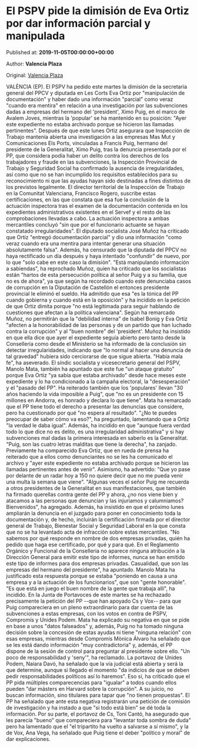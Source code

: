 
# El PSPV pide la dimisión de Eva Ortiz por dar información parcial y manipulada

Published at: **2019-11-05T00:00:00+00:00**

Author: **Valencia Plaza**

Original: [Valencia Plaza](https://valenciaplaza.com/el-pspv-pide-la-dimision-de-eva-ortiz-por-dar-informacion-parcial-y-manipulada)

VALÈNCIA (EP). El PSPV ha pedido este martes la dimisión de la secretaria general del PPCV y diputada en Les Corts Eva Ortiz por "manipulación de documentación" y haber dado una información "parcial" como veraz "cuando era mentira" en relación a una investigación por las subvenciones dadas a empresas del hermano del 'president', Ximo Puig, en el marco de Avalem Joves, mientras la 'popular' se ha mantenido en su posición: "Ayer este expediente no estaba archivado porque se hicieron las llamadas pertinentes".
Después de que este lunes Ortiz asegurara que Inspección de Trabajo mantenía abierta una investigación a las empresas Mas Mut y Comunicaciones Els Ports, vinculadas a Francis Puig, hermano del presidente de la Generalitat, Ximo Puig, tras la denuncia presentada por el PP, que considera podía haber un delito contra los derechos de los trabajadores y fraude en las subvenciones, la Inspección Provincial de Trabajo y Seguridad Social ha confirmado la ausencia de irregularidades, así como que no se han incumplido los requisitos establecidos para su reconocimiento ni que las ayudas hayan sido destinadas a fines distintos de los previstos legalmente.
El director territorial de la Inspección de Trabajo en la Comunitat Valenciana, Francisco Rogero, suscribe estas certificaciones, en las que constata que esa fue la conclusión de la actuación inspectora tras el examen de la documentación contenida en los expedientes administrativos existentes en el Servef y el resto de las comprobaciones llevadas a cabo. La actuación inspectora a ambas mercantiles concluyó "sin que por el funcionario actuante se hayan constatado irregularidades".
El diputado socialista José Muñoz ha criticado que Ortiz "entregó documentación parcial" y dio una información "como veraz cuando era una mentira para intentar generar una situación absolutamente falsa". Además, ha censurado que la diputada del PPCV no haya rectificado un día después y haya intentado "confundir" de nuevo, por lo que "solo cabe en este caso la dimisión".
"Está manipulando información a sabiendas", ha reprochado Muñoz, quien ha criticado que los socialistas están "hartos de esta persecución política al señor Puig y a su familia, que no es de ahora", ya que según ha recordado cuando este denunciaba casos de corrupción en la Diputación de Castellón el entonces presidente provincial le eliminó el sueldo.
Ha admitido que esa "es la tónica del PP cuando gobierna y cuando está en la oposición" y ha incidido en la petición de que Ortiz dimita porque "no está legitimada para seguir hablando de cuestiones que afectan a la política valenciana". Según ha remarcado Muñoz, no permitirán que la "debilidad interna" de Isabel Bonig y Eva Ortiz "afecten a la honorabilidad de las personas y de un partido que han luchado contra la corrupción" y al "buen nombre" del 'president'.
Muñoz ha insistido en que ella dice que ayer el expediente seguía abierto pero tanto desde la Conselleria como desde el Ministerio se ha informado de la conclusión sin detectar irregularidades, indicando que "lo normal al hacer una denuncia de tal gravedad" hubiera sido cerciorarse de que sigue abierta. "Había mala fe", ha aseverado.
El síndic socialista y vicesecretario general del PSPV, Manolo Mata, también ha apuntado que este fue "un ataque gratuito" porque Eva Ortiz "ya sabía que estaba archivado" desde hace meses este expediente y lo ha condicionado a la campaña electoral, la "desesperación" y el "pasado del PP". Ha reiterado también que los 'populares' llevan "30 años haciendo la vida imposible a Puig", que "no es un presidente con 15 millones en Andorra, es honrado y declara lo que tiene".
Mata ha remarcado que el PP tiene todo el derecho a presentar las denuncias que considere, pero ha cuestionado por qué "no espera al resultado". "¿No te puedes preocupar de saber cómo va eso?", ha preguntado, lamentando que a Ortiz "la verdad le daba igual".
Además, ha incidido en que "aunque fuera verdad todo lo que dice no es delito, es una irregularidad administrativa" y si hay subvenciones mal dadas la primera interesada en saberlo es la Generalitat. "Puig, son las cuatro letras malditas que tiene la derecha", ha zanjado.
Previamente ha comparecido Eva Ortiz, que en rueda de prensa ha reiterado que a ellos como denunciantes no se les ha comunicado el archivo y "ayer este expediente no estaba archivado porque se hicieron las llamadas pertinentes antes de venir". Asimismo, ha advertido: "Que yo pase por delante de un radar hoy a 150 no quiere decir que no me pueda venir una multa la semana que viene".
"Algunas veces el señor Puig me recuerda a otros presidentes de la Generalitat en sus manifestaciones, que también ha firmado querellas contra gente del PP y ahora, ¿no nos viene bien y atacamos a las personas que denuncian y las injuriamos y calumniamos? Bienvenidos", ha agregado.
Además, ha insistido en que el próximo lunes ampliarán la denuncia en el juzgado para poner en conocimiento toda la documentación y, de hecho, incluirán la certificación firmada por el director general de Trabajo, Bienestar Social y Seguridad Laboral en la que consta que no se ha levantado acta de infracción sobre estas mercantiles.
"No sabemos por qué responde en nombre de dos empresas privadas, quién ha pedido que haga ese certificado, por qué y para qué. En el Reglamento Orgánico y Funcional de la Conselleria no aparece ninguna atribución a la Dirección General para emitir este tipo de informes, nunca se han emitido este tipo de informes para dos empresas privadas. Casualidad, que son las empresas del hermano del presidente", ha apuntado.
Manolo Mata ha justificado esta respuesta porque se estaba "poniendo en causa a una empresa y a la actuación de los funcionarios", que son "gente honorable". "Es que está en juego el buen nombre de la gente que trabaja allí", ha incidido.
En la Junta de Portavoces de este martes se ha rechazado precisamente la petición del PP --que han apoyado Cs y Vox-- para que Puig compareciera en un pleno extraordinario para dar cuenta de las subvenciones a estas empresas, con los votos en contra de PSPV, Compromís y Unides Podem.
Mata ha explicado su negativa en que se pide en base a unos "datos falseados" y, además, Puig no ha tomado ninguna decisión sobre la concesión de estas ayudas ni tiene "ninguna relación" con esas empresas, mientras desde Compromís Mònica Álvaro ha señalado que se les está dando información "muy contradictoria" y, además, el PP dispone de la sesión de control para preguntar al presidente sobre ello. "Un poco de responsabilidad y 'seny'", ha reclamado.
La portavoz de Unides Podem, Naiara Davó, ha señalado que la vía judicial está abierta y será la que determine, aunque si llegado el momento "da indicios de que se deben pedir responsabilidades políticos así lo haremos". Eso sí, ha criticado que el PP pida múltiples comparecencias para "igualar" a todos cuando ellos pueden "dar másters en Harvard sobre la corrupción". A su juicio, no buscan información, sino titulares para tapar que "no tienen propuestas".
El PP ha señalado que ante esta negativa registrarán una petición de comisión de investigación y ha instado a que "si todo está bien" se dé toda la información.
Por su parte, el portavoz de Cs, Toni Cantó, ha asegurado que les parecía "bueno" que compareciera para "levantar toda sombra de duda" pero ha lamentado que el "el tripartito ha vuelto a salvarse a sí mismo", y la de Vox, Ana Vega, ha señalado que Puig tiene el deber "político y moral" de dar explicaciones.
